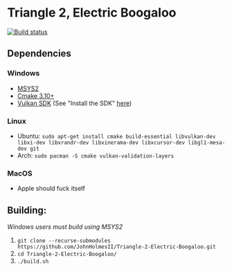 Triangle 2, Electric Boogaloo
=====

[![Build status](https://ci.appveyor.com/api/projects/status/r7koaqho74vf179p?svg=true)](https://ci.appveyor.com/project/JohnHolmesII/triangle-2-electric-boogaloo)

## Dependencies

### Windows
* [MSYS2](http://www.msys2.org/)
* [Cmake 3.10+](https://www.cmake.org/download/)
* [Vulkan SDK](https://vulkan.lunarg.com/sdk/home) (See "Install the SDK" [here](https://vulkan.lunarg.com/doc/sdk/latest/windows/getting_started.html))

### Linux
* Ubuntu: `sudo apt-get install cmake build-essential libvulkan-dev libxi-dev libxrandr-dev libxinerama-dev libxcursor-dev libgl1-mesa-dev git`
* Arch:   `sudo pacman -S cmake vulkan-validation-layers`

### MacOS
* Apple should fuck itself

## Building:
*Windows users must build using MSYS2*

1) `git clone --recurse-submodules https://github.com/JohnHolmesII/Triangle-2-Electric-Boogaloo.git`
2) `cd Triangle-2-Electric-Boogaloo/`
3) `./build.sh`
